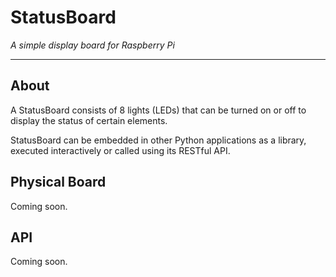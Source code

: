 # StatusBoard

_A simple display board for Raspberry Pi_

---

## About

A StatusBoard consists of 8 lights (LEDs) that can be turned on or off to display the status of certain elements.

StatusBoard can be embedded in other Python applications as a library, executed interactively or called using its RESTful API.

## Physical Board

Coming soon.

## API

Coming soon.